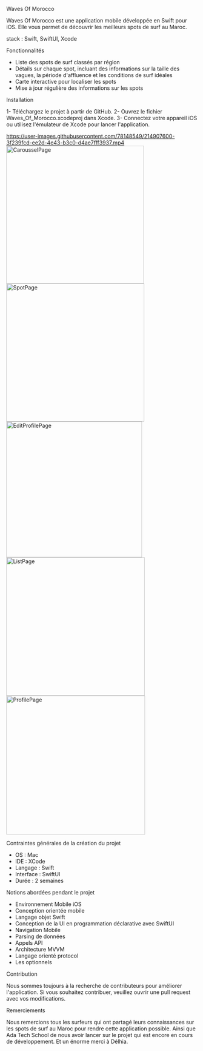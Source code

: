 Waves Of Morocco

Waves Of Morocco est une application mobile développée en Swift pour iOS. Elle vous permet de découvrir les meilleurs spots de surf au Maroc.

stack : Swift, SwiftUI, Xcode

Fonctionnalités

- Liste des spots de surf classés par région
- Détails sur chaque spot, incluant des informations sur la taille des vagues, la période d'affluence et les conditions de surf idéales
- Carte interactive pour localiser les spots
- Mise à jour régulière des informations sur les spots

Installation

1- Téléchargez le projet à partir de GitHub.
2- Ouvrez le fichier Waves_Of_Morocco.xcodeproj dans Xcode.
3- Connectez votre appareil iOS ou utilisez l'émulateur de Xcode pour lancer l'application.




https://user-images.githubusercontent.com/78148549/214907600-3f239fcd-ee2d-4e43-b3c0-d4ae7fff3937.mp4
<img width="363" alt="CarousselPage" src="https://user-images.githubusercontent.com/78148549/214903313-8e524e3c-adb8-4c78-8a48-119dca0f517b.png"> <img width="364" alt="SpotPage" src="https://user-images.githubusercontent.com/78148549/214903538-bb96c0bf-abb8-4d4e-96bb-10b58b6b47d4.png"><img width="358" alt="EditProfilePage" src="https://user-images.githubusercontent.com/78148549/214903677-a9503ffe-c93b-4efc-96d1-1fa420e0c53b.png"> <img width="365" alt="ListPage" src="https://user-images.githubusercontent.com/78148549/214903853-9b700b47-c255-4b4c-a168-446a510239c2.png"> <img width="366" alt="ProfilePage" src="https://user-images.githubusercontent.com/78148549/214903961-ac5325c7-c325-465d-ae14-268581e3666c.png">







Contraintes générales de la création du projet

- OS : Mac
- IDE : XCode
- Langage : Swift
- Interface : SwiftUI
- Durée : 2 semaines

Notions abordées pendant le projet

- Environnement Mobile iOS
- Conception orientée mobile
- Langage objet Swift
- Conception de la UI en programmation déclarative avec SwiftUI
- Navigation Mobile
- Parsing de données
- Appels API
- Architecture MVVM
- Langage orienté protocol
- Les optionnels

Contribution

Nous sommes toujours à la recherche de contributeurs pour améliorer l'application. Si vous souhaitez contribuer, veuillez ouvrir une pull request avec vos modifications.

Remerciements

Nous remercions tous les surfeurs qui ont partagé leurs connaissances sur les spots de surf au Maroc pour rendre cette application possible.
Ainsi que Ada Tech School de nous avoir lancer sur le projet qui est encore en cours de développement.
Et un énorme merci à Délhia.
